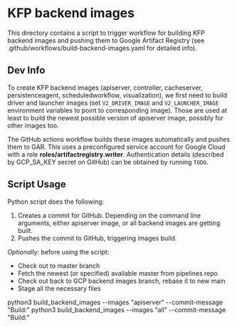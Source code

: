 # KFP backend images
This directory contains a script to trigger workflow for building KFP backend images and pushing them to Google Artifact Registry (see .github/workflows/build-backend-images.yaml for detailed info).

## Dev Info
To create KFP backend images (apiserver, controller, cacheserver, persistenceagent, scheduledworkflow, visualization), we first need to build driver and launcher images (set `V2_DRIVER_IMAGE` and `V2_LAUNCHER_IMAGE` environment variables to point to corresponding image). Those are used at least to build the newest possible version of apiserver image, possibly for other images too.

The GitHub actions workflow builds these images automatically and pushes them to GAR. This uses a preconfigured service account for Google Cloud with a role **roles/artifactregistry.writer**. Authentication details (described by GCP_SA_KEY secret on GitHub) can be obtained by running `TODO`.

## Script Usage
Python script does the following:
1. Creates a commit for GitHub. Depending on the command line arguments, either apiserver image, or all backend images are getting built.
2. Pushes the commit to GitHub, triggering images build.

*Optionally*: before using the script:
* Check out to master branch
* Fetch the newest (or specified) available master from pipelines repo
* Check out back to GCP backend images branch, rebase it to new main
* Stage all the necessary files

python3 build_backend_images --images "apiserver" --commit-message "Build:"
python3 build_backend_images --images "all" --commit-message "Build:"